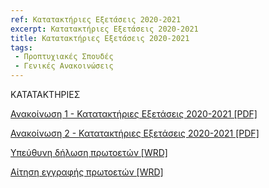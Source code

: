```yaml
---
ref: Κατατακτήριες Εξετάσεις 2020-2021
excerpt: Κατατακτήριες Εξετάσεις 2020-2021
title: Κατατακτήριες Εξετάσεις 2020-2021
tags: 
 - Προπτυχιακές Σπουδές
 - Γενικές Ανακοινώσεις
---
```



ΚΑΤΑΤΑΚΤΗΡΙΕΣ

[Ανακοίνωση 1 - Κατατακτήριες Εξετάσεις 2020-2021 [PDF]](https://ionio.gr/download.php?f=00001-00999/IU-pf-00700-59510-gr.pdf)

[Ανακοίνωση 2 - Κατατακτήριες Εξετάσεις 2020-2021 [PDF]](https://ionio.gr/download.php?f=00001-00999/IU-pf-00700-17987-gr.pdf)

[Υπεύθυνη δήλωση πρωτοετών [WRD]](https://ionio.gr/download.php?f=00001-00999/IU-pf-00700-99217-gr.doc)

[Αίτηση εγγραφής πρωτοετών [WRD]](https://ionio.gr/download.php?f=00001-00999/IU-pf-00700-12799-gr.doc)
